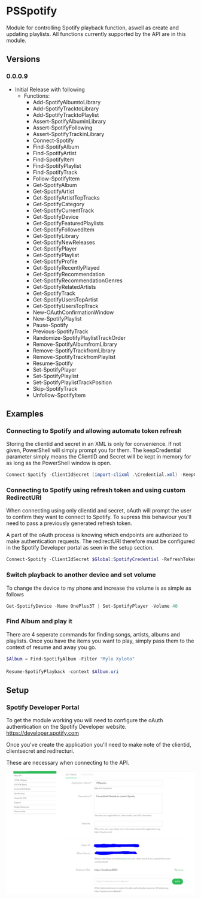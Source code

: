 # PSSpotify
Module for controlling Spotify playback function, aswell as create and updating playlists. All  functions currently supported by the API are in this module.

## Versions

### 0.0.0.9
* Initial Release with following
    * Functions:
        * Add-SpotifyAlbumtoLibrary
        * Add-SpotifyTracktoLibrary
        * Add-SpotifyTracktoPlaylist
        * Assert-SpotifyAlbuminLibrary
        * Assert-SpotifyFollowing
        * Assert-SpotifyTrackinLibrary
        * Connect-Spotify
        * Find-SpotifyAlbum
        * Find-SpotifyArtist
        * Find-SpotifyItem
        * Find-SpotifyPlaylist
        * Find-SpotifyTrack
        * Follow-SpotifyItem
        * Get-SpotifyAlbum
        * Get-SpotifyArtist
        * Get-SpotifyArtistTopTracks
        * Get-SpotifyCategory
        * Get-SpotifyCurrentTrack
        * Get-SpotifyDevice
        * Get-SpotifyFeaturedPlaylists
        * Get-SpotifyFollowedItem
        * Get-SpotifyLibrary
        * Get-SpotifyNewReleases
        * Get-SpotifyPlayer
        * Get-SpotifyPlaylist
        * Get-SpotifyProfile
        * Get-SpotifyRecentlyPlayed
        * Get-SpotifyRecommendation
        * Get-SpotifyRecommendationGenres
        * Get-SpotifyRelatedArtists
        * Get-SpotifyTrack
        * Get-SpotifyUsersTopArtist
        * Get-SpotifyUsersTopTrack
        * New-OAuthConfirmationWindow
        * New-SpotifyPlaylist
        * Pause-Spotify
        * Previous-SpotifyTrack
        * Randomize-SpotifyPlaylistTrackOrder
        * Remove-SpotifyAlbumfromLibrary
        * Remove-SpotifyTrackfromLibrary
        * Remove-SpotifyTrackfromPlaylist
        * Resume-Spotify
        * Set-SpotifyPlayer
        * Set-SpotifyPlaylist
        * Set-SpotifyPlaylistTrackPosition
        * Skip-SpotifyTrack
        * Unfollow-SpotifyItem

## Examples

### Connecting to Spotify and allowing automate token refresh

Storing the clientid and secret in an XML is only for convenience. If not given, PowerShell will simply prompt you for them. The keepCredential parameter simply means the ClientID and Secret will be kept in memory for as long as the PowerShell window is open.

```powershell
Connect-Spotify -ClientIdSecret (import-clixml .\Credential.xml) -KeepCredential
```

### Connecting to Spotify using refresh token and using custom RedirectURI

When connecting using only clientid and secret, oAuth will prompt the user to confirm they want to connect to Spotify. To supress this behaviour you'll need to pass a previously generated refresh token.

A part of the oAuth process is knowing which endpoints are authorized to make authentication requests. The redirectURI therefore must be configured in the Spotify Developer portal as seen in the setup section.

```powershell
Connect-Spotify -ClientIdSecret $Global:SpotifyCredential -RefreshToken $refreshToken -RedirectURI "https://myApi:8001/Auth"
```

### Switch playback to another device and set volume

To change the device to my phone and increase the volume is as simple as follows

```powershell
Get-SpotifyDevice -Name OnePlus3T | Set-SpotifyPlayer -Volume 40
```

### Find Album and play it

There are 4 seperate commands for finding songs, artists, albums and playlists. Once you have the items you want to play, simply pass them to the context of resume and away you go.

```powershell
$Album = Find-SpotifyAlbum -Filter "Mylo Xyloto"

Resume-SpotifyPlayback -context $Album.uri
```

## Setup

### Spotify Developer Portal

To get the module working you will need to configure the oAuth authentication on the Spotify Developer website. https://developer.spotify.com 

Once you've create the application you'll need to make note of the clientid, clientsecret and redirecturi.

These are necessary when connecting to the API.

![Alt text](/Media/SpotifyDev.JPG?raw=true "Spotify Console")